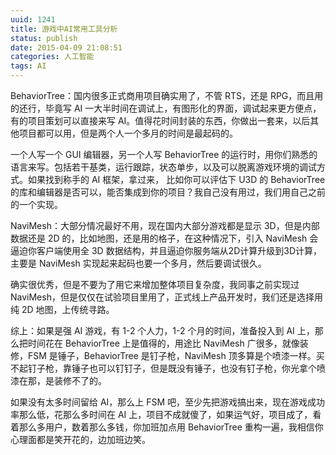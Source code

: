 ```yaml
---
uuid: 1241
title: 游戏中AI常用工具分析
status: publish
date: 2015-04-09 21:08:51
categories: 人工智能
tags: AI
---
```

BehaviorTree：国内很多正式商用项目确实用了，不管 RTS，还是 RPG，而且用的还行，毕竟写 AI 一大半时间在调试上，有图形化的界面，调试起来更方便点，有的项目策划可以直接来写 AI。值得花时间封装的东西，你做出一套来，以后其他项目都可以用，但是两个人一个多月的时间是最起码的。

一个人写一个 GUI 编辑器，另一个人写 BehaviorTree 的运行时，用你们熟悉的语言来写。包括若干基类，运行跟踪，状态单步，以及可以脱离游戏环境的调试方式。如果找到称手的 AI 框架，拿过来， 比如你可以评估下 U3D 的 BehaviorTree 的库和编辑器是否可以，能否集成到你的项目？我自己没有用过，我们用自己之前的一个实现。

NaviMesh：大部分情况最好不用，现在国内大部分游戏都是显示 3D，但是内部数据还是 2D 的，比如地图，还是用的格子，在这种情况下，引入 NaviMesh 会逼迫你客户端使用全 3D 数据结构，并且逼迫你服务端从2D计算升级到3D计算，主要是 NaviMesh 实现起来起码也要一个多月，然后要调试很久。

<!--more-->

确实很优秀，但是不要为了用它来增加整体项目复杂度，我同事之前实现过  NaviMesh，但是仅仅在试验项目里用了，正式线上产品开发时，我们还是选择用纯 2D 地图，上传统寻路。 

综上：如果是强 AI 游戏，有 1-2 个人力，1-2 个月的时间，准备投入到 AI 上，那么把时间花在 BehaviorTree 上是值得的，用途比 NaviMesh 广很多，就像装修，FSM 是锤子，BehaviorTree 是钉子枪，NaviMesh 顶多算是个喷漆一样。买不起钉子枪，靠锤子也可以钉钉子，但是既没有锤子，也没有钉子枪，你光拿个喷漆在那，是装修不了的。

如果没有太多时间留给 AI，那么上 FSM 吧，至少先把游戏搞出来，现在游戏成功率那么低，花那么多时间在 AI 上，项目不成就傻了，如果运气好，项目成了，看着那么多用户，数着那么多钱，你加班加点用 BehaviorTree 重构一遍，我相信你心理面都是笑开花的，边加班边笑。


